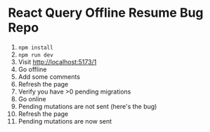 # React Query Offline Resume Bug Repo

1. `npm install`
2. `npm run dev`
3. Visit <http://localhost:5173/1>
4. Go offline 
5. Add some comments
6. Refresh the page
7. Verify you have >0 pending migrations
8. Go online
9. Pending mutations are not sent (here's the bug)
10. Refresh the page
11. Pending mutations are now sent

